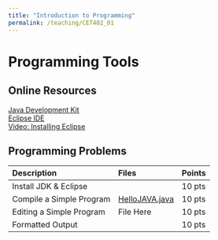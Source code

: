 ```yaml
---
title: "Introduction to Programming"
permalink: /teaching/CET402_01
---
```


# Programming Tools

## Online Resources
[Java Development Kit](https://www.oracle.com/technetwork/java/javase/downloads/jdk12-downloads-5295953.html)  
[Eclipse IDE](https://www.eclipse.org/oxygen/)  
[Video: Installing Eclipse](https://youtu.be/7pt_r5TgdLw)  

## Programming Problems

|Description|Files|Points|
|:----------|:----|:----|
|Install JDK & Eclipse||10 pts|
|Compile a Simple Program|[HelloJAVA.java](/files/HelloJAVA.java)|10 pts|
|Editing a Simple Program|File Here|10 pts|
|Formatted Output| |10 pts|
